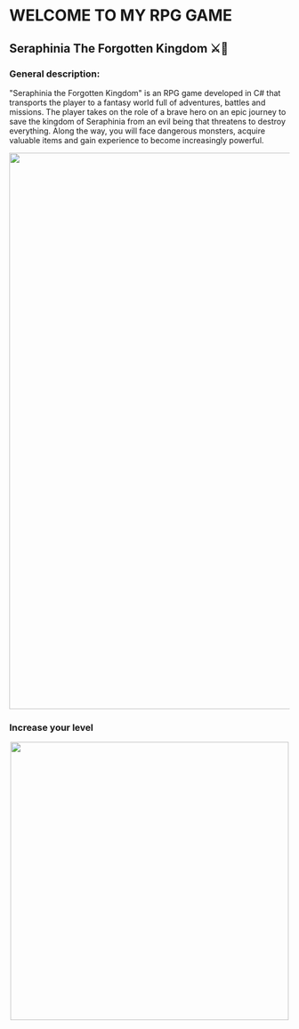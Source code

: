 #  WELCOME TO MY RPG GAME
## Seraphinia The Forgotten Kingdom ⚔️🏹
### General description:
"Seraphinia the Forgotten Kingdom" is an RPG game developed in C# that transports the player to a fantasy world full of adventures, battles and missions. The player takes on the role of a brave hero on an epic journey to save the kingdom of Seraphinia from an evil being that threatens to destroy everything. Along the way, you will face dangerous monsters, acquire valuable items and gain experience to become increasingly powerful.

<div align="center">
<img src="https://github.com/LeoMarxs/RPG-game-/assets/139794793/4c1d08d7-fc71-4d85-afab-9ed421592c83" width="1000px" />
</div>

### Increase your level
<div align="center">
<img src="https://github.com/LeoMarxs/RPG-GAME/assets/139794793/8a7e23ee-c3bf-46fd-9aa1-30f59493cc55" width="500px" />
</div>
